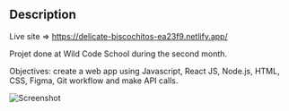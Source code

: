 ## Description

Live site => https://delicate-biscochitos-ea23f9.netlify.app/

Projet done at Wild Code School during the second month.

Objectives: create a web app using Javascript, React JS, Node.js, HTML, CSS, Figma, Git workflow and make API calls.

![Screenshot](./frontend/src/assets/images/p2_screenshot.png)

